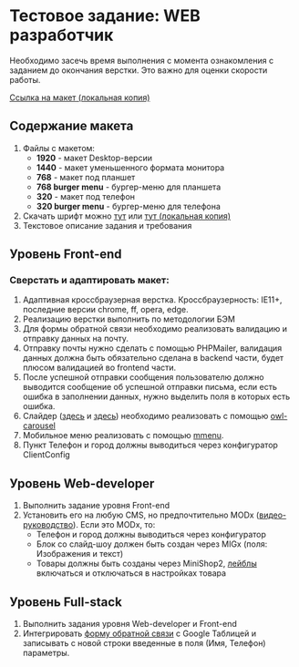 # Тестовое задание: WEB разработчик

Необходимо засечь время выполнения с момента ознакомления с заданием до окончания верстки. Это важно для оценки скорости работы.

[Ссылка на макет (локальная копия)](../resources/224023072023/template.fig)

## Содержание макета

1. Файлы с макетом:
    * **1920** - макет Desktop-версии
    * **1440** - макет уменьшенного формата монитора
    * **768** - макет под планшет
    * **768 burger menu** - бургер-меню для планшета
    * **320** - макет под телефон
    * **320 burger menu** - бургер-меню для телефона
2. Скачать шрифт можно [тут](https://bestfonts.pro/font/gilroy) или [тут (локальная копия)](../resources/224023072023/font.zip)
3. Текстовое описание задания и требования

## Уровень Front-end
### Сверстать и адаптировать макет:

1. Адаптивная кроссбраузерная верстка. Кроссбраузерность: IE11+, последние версии chrome, ff, opera, edge.
2. Реализацию верстки выполнить по методологии БЭМ 
3. Для формы обратной связи необходимо реализовать валидацию и отправку данных на почту. 
4. Отправку почты нужно сделать с помощью PHPMailer, валидация данных должна быть обязательно сделана в backend части, будет плюсом валидацией во frontend части. 
5. После успешной отправки сообщения пользователю должно выводится сообщение об успешной отправки письма, если есть ошибка в заполнении данных, нужно выделить поля в которых есть ошибка.
6. Слайдер ([здесь](../resources/224023072023/5e37b4319f.png) и [здесь](../resources/224023072023/be7d28f9c1.png)) необходимо реализовать с помощью [owl-carousel](https://owlcarousel2.github.io/OwlCarousel2/)
7. Мобильное меню реализовать с помощью [mmenu](https://mmenujs.com/).
8. Пункт Телефон и город должны выводиться через конфигуратор ClientConfig

## Уровень Web-developer

1. Выполнить задание уровня Front-end
2. Установить его на любую CMS, но предпочтительно MODx ([видео-руководство](https://www.youtube.com/watch?v=BQ0S81_cOGI&list=PLGBsTvZLS6irek_f17inopF0zsShXZgmB)). Если это MODx, то:
    * Телефон и город должны выводиться через конфигуратор
    * Блок со слайд-шоу должен быть создан через MIGx (поля: Изображения и текст)
    * Товары должны быть созданы через MiniShop2, [лейблы](../resources/224023072023/f28f4e78a5.png) включаться и отключаться в настройках товара

## Уровень Full-stack

1. Выполнить задания уровня Web-developer и Front-end
2. Интегрировать [форму обратной связи](../resources/224023072023/03665eb4ac.png) с Google Таблицей и записывать с новой строки введенные в поля (Имя, Телефон) параметры.











